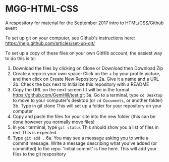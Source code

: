 # MGG-HTML-CSS
A respository for material for the September 2017 intro to HTML/CSS/Github event

To set up git on your computer, see Github's instructions here: https://help.github.com/articles/set-up-git/

To set up a copy of these files on your own GitHib account, the easiest way to do this is to:

1. Download the files by clicking on Clone or Download then Download Zip
2. Create a repo in your own space: Click on the + by your profile picture, and then click on Create New Repository
2a. Give it a name and a URL
2b. Check the box next to Initialize this repository with a README
3. Copy the URL on the next screen (It will be in the format https://github.com/GemHill/test.git
3a. Go to a terminal, type `cd Desktop` to move to your computer's desktop (or  `cd Documents`, or another folder)
3b. Type in git clone <URL you copied>
This will set up a folder for your repository on your computer
4. Copy and paste the files for your site into the new folder (this can be done however you normally move files)
5. In your terminal, type `git status`
This should show you a list of files in red. This is expected
6. Type `git add .`
6a. You may see a message asking you to write a commit message. Write a message describing what you've added (or committed) to the repo. 'Initial commit' is fine here. This will add your files to the git respository




